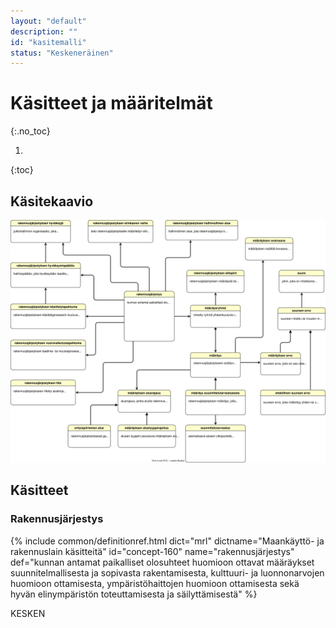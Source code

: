 ```yaml
---
layout: "default"
description: ""
id: "kasitemalli"
status: "Keskeneräinen"
---
```

# Käsitteet ja määritelmät
{:.no_toc}

1. 
{:toc}

## Käsitekaavio
![Rakennusjärjestyksen tietomallin keskeiset käsitteet](kasitekaavio.svg "Rakennusjärjestyksen tietomallin keskeiset käsitteet")

## Käsitteet

### Rakennusjärjestys
{% include common/definitionref.html dict="mrl" dictname="Maankäyttö- ja rakennuslain käsitteitä" id="concept-160" name="rakennusjärjestys" def="kunnan antamat paikalliset olosuhteet huomioon ottavat määräykset suunnitelmallisesta ja sopivasta rakentamisesta, kulttuuri- ja luonnonarvojen huomioon ottamisesta, ympäristöhaittojen huomioon ottamisesta sekä hyvän elinympäristön toteuttamisesta ja säilyttämisestä" %}

KESKEN